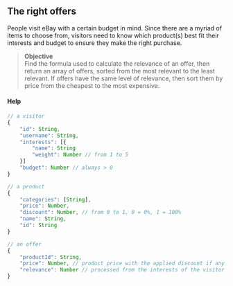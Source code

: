 ## The right offers

People visit eBay with a certain budget in mind. Since there are a myriad of items to choose from, visitors need to know which product(s) best fit their interests and budget to ensure they make the right purchase.

> **Objective**  
> Find the formula used to calculate the relevance of an offer, then return an array of offers, sorted from the most relevant to the least relevant. If offers have the same level of relevance, then sort them by price from the cheapest to the most expensive.


#### Help

```javascript
// a visitor
{
    "id": String,
    "username": String,
    "interests": [{
        "name": String
        "weight": Number // from 1 to 5
    }]
    "budget": Number // always > 0
}
```

```javascript
// a product
{
    "categories": [String],
    "price": Number,
    "discount": Number, // from 0 to 1, 0 = 0%, 1 = 100%
    "name": String,
    "id": String
}
```

```javascript
// an offer
{
    "productId": String,
    "price": Number, // product price with the applied discount if any.
    "relevance": Number // processed from the interests of the visitor and the product categories.
}
```
